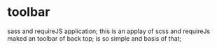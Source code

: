 # toolbar
sass and requireJS application;
this is an applay of scss and requireJs maked an toolbar of back top;
is so simple and basis of that;
